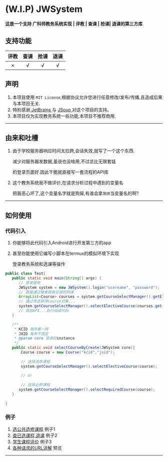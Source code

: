# (W.I.P) JWSystem
**这是一个支持 广科师教务系统实现 | 评教 | 查课 | 抢课| 退课的第三方库**

## 支持功能
| 评教 | 查课 | 抢课 | 退课 |
| :--: | :--: | :--: | :--: |
|  ×   |  √   |  √   |  √   |

## 声明
1. 本项目使用 `MIT License`,根据协议允许您进行任意修改/发布/传播,且造成后果与本项目无关.
2. 特别感谢<a href="https://www.jetbrains.com"> JetBrains </a>  与 <a href="https://jsoup.org/"> JSoup </a>对这个项目的支持。
3. 本项目仅为实现教务系统一些功能,本项目不推荐商用.
---

## 由来和吐槽
1. 由于学校服务器响应时间太拉跨,会话失效,就写了一个这个东西.

    减少对服务器发数据,虽说也没啥用,不过总比无限套娃

    的登录页面好.因此干脆就直接写一套流程的API库

2. 这个教务系统我不做评价,在请求分析过程中遇到的变量名

   把我恶心坏了,这个变量名字就是狗屎,有谁会拿`简拼`当变量名的啊?

---

## 如何使用

### 代码引入

1. 你能够将此代码引入Android进行开发第三方的app

2. 甚至你能使用它编写小脚本在termux的模拟环境下实现
   
   登录教务系统和选课等操作

```java
public class Test{
   public static void main(String[] args) {
      // 登录使用
      JWSystem system = new JWSystem().login("username", "password");
      // 直接通过搜索获取全部的网课
      ArrayList<Course> courses = system.getCourseSelectManager().getElectiveCourseByTeacher("网络课程");
      // 通过筛选获得course对象...
      system.getCourseSelectManager().selectElectiveCourse(courses.get(select));
      // 其他API...自行阅读代码
   }

   /**
    * KCID 每年都一样
    * JXID 每年不固定
    * @param core 登录的instance
    */
   public static void selectCourseByCreate(JWSystem core){
       Course course = new Course("kcid","jxid");
       
       // 选择选修课程
       system.getCourseSelectManager().selectElectiveCourse(course);
       
       // or
      
       // 选择必修课程
      system.getCourseSelectManager().selectRequiredCourse(course);
   }
   
}
```

### 例子

1. [选公共选修课程](https://github.com/ciallo-dev/CourseSelector/blob/master/src/test/java/TestElectiveCourse.java) 例子1
2. [查已选课程,退课](https://github.com/ciallo-dev/CourseSelector/blob/master/src/test/java/TestMyCourse.java) 例子2
3. [学生课程评价](https://github.com/ciallo-dev/CourseSelector/blob/master/src/test/java/TestCourseReview.java) 例子3
4. [各种请求的URL详解](https://github.com/ciallo-dev/CourseSelector/blob/master/src/main/java/moe/snowflake/courseSelect/utils/URLConstants.java) 预览

---
